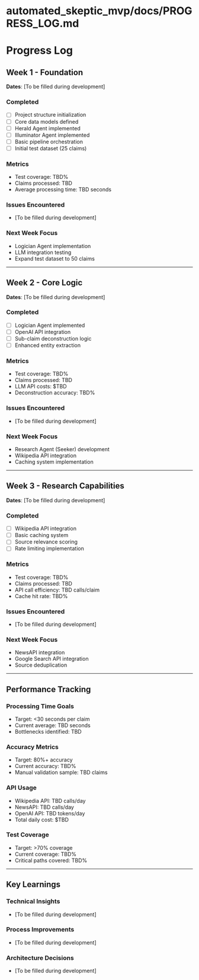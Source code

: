 # automated_skeptic_mvp/docs/PROGRESS_LOG.md

# Progress Log

## Week 1 - Foundation

**Dates**: [To be filled during development]

### Completed

- [ ] Project structure initialization
- [ ] Core data models defined
- [ ] Herald Agent implemented
- [ ] Illuminator Agent implemented
- [ ] Basic pipeline orchestration
- [ ] Initial test dataset (25 claims)

### Metrics

- Test coverage: TBD%
- Claims processed: TBD
- Average processing time: TBD seconds

### Issues Encountered

- [To be filled during development]

### Next Week Focus

- Logician Agent implementation
- LLM integration testing
- Expand test dataset to 50 claims

---

## Week 2 - Core Logic

**Dates**: [To be filled during development]

### Completed

- [ ] Logician Agent implemented
- [ ] OpenAI API integration
- [ ] Sub-claim deconstruction logic
- [ ] Enhanced entity extraction

### Metrics

- Test coverage: TBD%
- Claims processed: TBD
- LLM API costs: $TBD
- Deconstruction accuracy: TBD%

### Issues Encountered

- [To be filled during development]

### Next Week Focus

- Research Agent (Seeker) development
- Wikipedia API integration
- Caching system implementation

---

## Week 3 - Research Capabilities

**Dates**: [To be filled during development]

### Completed

- [ ] Wikipedia API integration
- [ ] Basic caching system
- [ ] Source relevance scoring
- [ ] Rate limiting implementation

### Metrics

- Test coverage: TBD%
- Claims processed: TBD
- API call efficiency: TBD calls/claim
- Cache hit rate: TBD%

### Issues Encountered

- [To be filled during development]

### Next Week Focus

- NewsAPI integration
- Google Search API integration
- Source deduplication

---

## Performance Tracking

### Processing Time Goals

- Target: <30 seconds per claim
- Current average: TBD seconds
- Bottlenecks identified: TBD

### Accuracy Metrics

- Target: 80%+ accuracy
- Current accuracy: TBD%
- Manual validation sample: TBD claims

### API Usage

- Wikipedia API: TBD calls/day
- NewsAPI: TBD calls/day
- OpenAI API: TBD tokens/day
- Total daily cost: $TBD

### Test Coverage

- Target: >70% coverage
- Current coverage: TBD%
- Critical paths covered: TBD%

---

## Key Learnings

### Technical Insights

- [To be filled during development]

### Process Improvements

- [To be filled during development]

### Architecture Decisions

- [To be filled during development]
